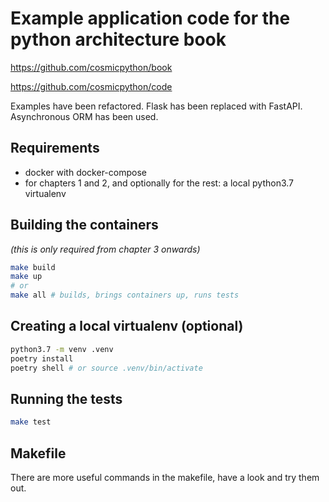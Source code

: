# Example application code for the python architecture book

https://github.com/cosmicpython/book

https://github.com/cosmicpython/code

Examples have been refactored. Flask has been replaced with FastAPI. Asynchronous ORM has been used.

## Requirements

* docker with docker-compose
* for chapters 1 and 2, and optionally for the rest: a local python3.7 virtualenv

## Building the containers

_(this is only required from chapter 3 onwards)_

```sh
make build
make up
# or
make all # builds, brings containers up, runs tests
```

## Creating a local virtualenv (optional)

```sh
python3.7 -m venv .venv
poetry install
poetry shell # or source .venv/bin/activate
```

## Running the tests

```sh
make test
```

## Makefile

There are more useful commands in the makefile, have a look and try them out.
